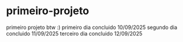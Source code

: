 # primeiro-projeto
primeiro projeto btw :)
primeiro dia concluido 10/09/2025
segundo dia concluido  11/09/2025
terceiro dia concluido 12/09/2025
